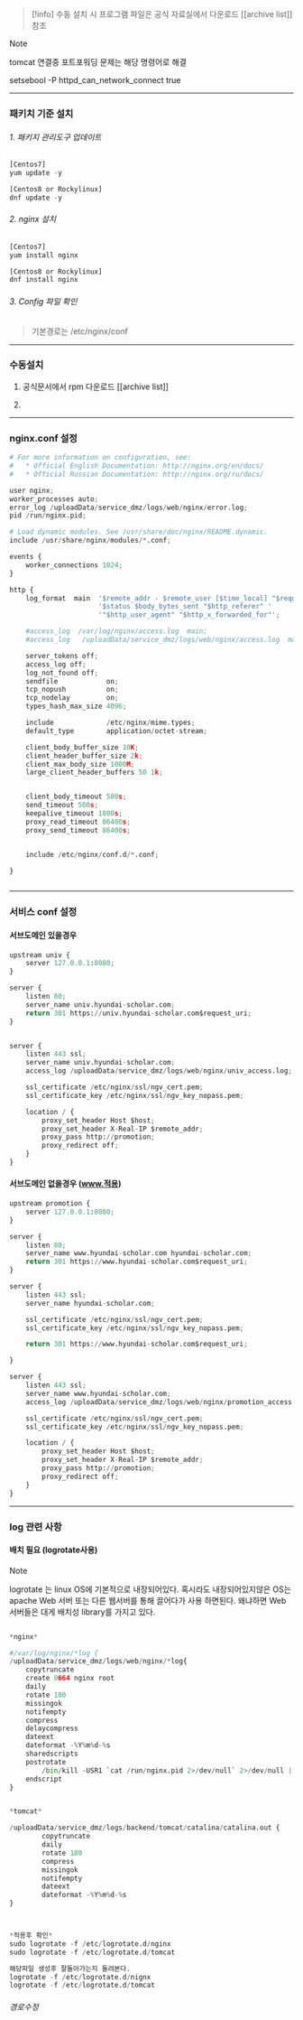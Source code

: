 
>[!info] 수동 설치 시 프로그램 파일은 공식 자료실에서 다운로드
>[[archive list]] 참조

>[!note]
>tomcat 연결중  포트포워딩 문제는 해당 명령어로 해결
>
>setsebool -P httpd_can_network_connect true

---
### 패키치 기준 설치
###### 1. 패키지 관리도구 업데이트

```js
[Centos7]
yum update -y

[Centos8 or Rockylinux]
dnf update -y

```

###### 2. nginx 설치

```js
[Centos7]
yum install nginx

[Centos8 or Rockylinux]
dnf install nginx
```

###### 3. Config 파일 확인
>기본경로는 /etc/nginx/conf

---

### 수동설치

1. 공식문서에서 rpm 다운로드 [[archive list]]

2. 

---

### nginx.conf 설정

~~~python
# For more information on configuration, see:
#   * Official English Documentation: http://nginx.org/en/docs/
#   * Official Russian Documentation: http://nginx.org/ru/docs/

user nginx;
worker_processes auto;
error_log /uploadData/service_dmz/logs/web/nginx/error.log;
pid /run/nginx.pid;

# Load dynamic modules. See /usr/share/doc/nginx/README.dynamic.
include /usr/share/nginx/modules/*.conf;

events {
    worker_connections 1024;
}

http {
    log_format  main  '$remote_addr - $remote_user [$time_local] "$request" '
                      '$status $body_bytes_sent "$http_referer" '
                      '"$http_user_agent" "$http_x_forwarded_for"';

    #access_log  /var/log/nginx/access.log  main;
    #access_log   /uploadData/service_dmz/logs/web/nginx/access.log  main;

    server_tokens off;
    access_log off;
    log_not_found off;
    sendfile            on;
    tcp_nopush          on;
    tcp_nodelay         on;
    types_hash_max_size 4096;

    include             /etc/nginx/mime.types;
    default_type        application/octet-stream;

    client_body_buffer_size 10K;
    client_header_buffer_size 2k;
    client_max_body_size 1000M;
    large_client_header_buffers 50 1k;


    client_body_timeout 500s;
    send_timeout 500s;
    keepalive_timeout 1800s;
    proxy_read_timeout 86400s;
    proxy_send_timeout 86400s;


    include /etc/nginx/conf.d/*.conf;

}



~~~

---

### 서비스 conf 설정

#### 서브도메인 있을경우
~~~python
upstream univ {
    server 127.0.0.1:8080;
}

server {
    listen 80;
    server_name univ.hyundai-scholar.com;
    return 301 https://univ.hyundai-scholar.com$request_uri;
}


server {
    listen 443 ssl;
    server_name univ.hyundai-scholar.com;
    access_log /uploadData/service_dmz/logs/web/nginx/univ_access.log;

    ssl_certificate /etc/nginx/ssl/ngv_cert.pem;
    ssl_certificate_key /etc/nginx/ssl/ngv_key_nopass.pem;

    location / {
        proxy_set_header Host $host;
        proxy_set_header X-Real-IP $remote_addr;
        proxy_pass http://promotion;
        proxy_redirect off;
    }
}

~~~

#### 서브도메인 없을경우 (www.적용)
~~~python
upstream promotion {
    server 127.0.0.1:8080;
}

server {
    listen 80;
    server_name www.hyundai-scholar.com hyundai-scholar.com;
    return 301 https://www.hyundai-scholar.com$request_uri;
}

server {
    listen 443 ssl;
    server_name hyundai-scholar.com;

    ssl_certificate /etc/nginx/ssl/ngv_cert.pem;
    ssl_certificate_key /etc/nginx/ssl/ngv_key_nopass.pem;

    return 301 https://www.hyundai-scholar.com$request_uri;

}

server {
    listen 443 ssl;
    server_name www.hyundai-scholar.com;
    access_log /uploadData/service_dmz/logs/web/nginx/promotion_access.log;

    ssl_certificate /etc/nginx/ssl/ngv_cert.pem;
    ssl_certificate_key /etc/nginx/ssl/ngv_key_nopass.pem;

    location / {
        proxy_set_header Host $host;
        proxy_set_header X-Real-IP $remote_addr;
        proxy_pass http://promotion;
        proxy_redirect off;
    }
}

~~~




---

### log 관련 사항


#### 배치 필요 (logrotate사용)
>[!note]
>logrotate 는 linux OS에 기본적으로 내장되어있다. 
>혹시라도 내장되어있지않은 OS는 apache Web 서버 또는 다른 웹서버를 통해 끌어다가 사용 하면된다.
>왜냐하면 Web 서버들은 대게 배치성 library를 가지고 있다.
>

~~~python

*nginx*

#/var/log/nginx/*log {
/uploadData/service_dmz/logs/web/nginx/*log{
    copytruncate
    create 0664 nginx root
    daily
    rotate 180
    missingok
    notifempty
    compress
    delaycompress
    dateext
    dateformat -%Y%m%d-%s
    sharedscripts
    postrotate
        /bin/kill -USR1 `cat /run/nginx.pid 2>/dev/null` 2>/dev/null || true
    endscript
}


*tomcat*

/uploadData/service_dmz/logs/backend/tomcat/catalina/catalina.out {
        copytruncate
        daily
        rotate 180
        compress
        missingok
        notifempty
        dateext
        dateformat -%Y%m%d-%s
}



*적용후 확인*
sudo logrotate -f /etc/logrotate.d/nginx
sudo logrotate -f /etc/logrotate.d/tomcat

~~~



~~~python
해당파일 생성후 잘돌아가는지 돌려본다.
logrotate -f /etc/logrotate.d/nignx
logrotate -f /etc/logrotate.d/tomcat
~~~




###### 경로수정
~~~python




~~~